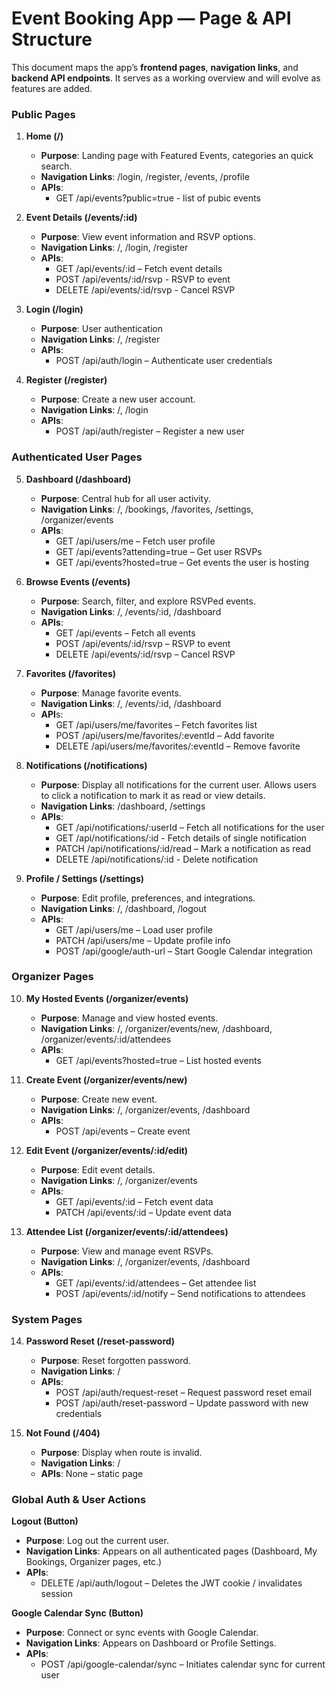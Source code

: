 # Event Booking App — Page & API Structure

This document maps the app’s **frontend pages**, **navigation links**, and **backend API endpoints**.
It serves as a working overview and will evolve as features are added.


### Public Pages

1. **Home (/)**

    - **Purpose**: Landing page with Featured Events, categories an quick search.
    - **Navigation Links**: /login, /register, /events, /profile
    - **APIs**:
        - GET /api/events?public=true - list of pubic events

2. **Event Details (/events/:id)**

	- **Purpose**: View event information and RSVP options.
	- **Navigation Links**: /, /login, /register
	- **APIs**:
	    - GET /api/events/:id – Fetch event details
        - POST /api/events/:id/rsvp - RSVP to event
        - DELETE /api/events/:id/rsvp - Cancel RSVP

3. **Login (/login)**

	- **Purpose**: User authentication
	- **Navigation Links**: /, /register
	- **APIs**:
	    - POST /api/auth/login – Authenticate user credentials

4. **Register (/register)**
	- **Purpose**: Create a new user account.
	- **Navigation Links**: /, /login
	- **APIs**:
	    - POST /api/auth/register – Register a new user


### Authenticated User Pages

5. **Dashboard (/dashboard)**
	- **Purpose**: Central hub for all user activity.
	- **Navigation Links**: /, /bookings, /favorites, /settings, /organizer/events
	- **APIs**:
	    - GET /api/users/me – Fetch user profile
	    - GET /api/events?attending=true – Get user RSVPs
	    - GET /api/events?hosted=true – Get events the user is hosting

6. **Browse Events (/events)**
	- **Purpose**: Search, filter, and explore RSVPed events.
	- **Navigation Links**: /, /events/:id, /dashboard
	- **APIs**:
	    - GET /api/events – Fetch all events
	    - POST /api/events/:id/rsvp – RSVP to event
	    - DELETE /api/events/:id/rsvp – Cancel RSVP

7. **Favorites (/favorites)**
	- **Purpose**: Manage favorite events.
	- **Navigation Links**: /, /events/:id, /dashboard
	- **API**s:
	    - GET /api/users/me/favorites – Fetch favorites list
	    - POST /api/users/me/favorites/:eventId – Add favorite
	    - DELETE /api/users/me/favorites/:eventId – Remove favorite

8. **Notifications (/notifications)**
	- **Purpose**: Display all notifications for the current user. Allows users to click a notification to mark it as read or view details.
	- **Navigation Links**: /dashboard, /settings
	- **APIs**:
	    - GET /api/notifications/:userId – Fetch all notifications for the user
        - GET /api/notifications/:id - Fetch details of single notification
	    - PATCH /api/notifications/:id/read – Mark a notification as read
        - DELETE /api/notifications/:id - Delete notification


9. **Profile / Settings (/settings)**
	- **Purpose**: Edit profile, preferences, and integrations.
	- **Navigation Links**: /, /dashboard, /logout
	- **APIs**:
	    - GET /api/users/me – Load user profile
	    - PATCH /api/users/me – Update profile info
	    - POST /api/google/auth-url – Start Google Calendar integration

### Organizer Pages

10. **My Hosted Events (/organizer/events)**
	- **Purpose**: Manage and view hosted events.
	- **Navigation Links**: /, /organizer/events/new, /dashboard, /organizer/events/:id/attendees
	- **APIs**:
	    - GET /api/events?hosted=true – List hosted events

11. **Create Event (/organizer/events/new)**
	- **Purpose**: Create new event.
	- **Navigation Links**: /, /organizer/events, /dashboard
	- **APIs**:
	    - POST /api/events – Create event

12. **Edit Event (/organizer/events/:id/edit)**
	- **Purpose**: Edit event details.
	- **Navigation Links**: /, /organizer/events
	- **APIs**:
	    - GET /api/events/:id – Fetch event data
	    - PATCH /api/events/:id – Update event data


13. **Attendee List (/organizer/events/:id/attendees)**
	- **Purpose**: View and manage event RSVPs.
	- **Navigation Links**: /, /organizer/events, /dashboard
	- **APIs**:
	    - GET /api/events/:id/attendees – Get attendee list
	    - POST /api/events/:id/notify – Send notifications to attendees


### System Pages

14. **Password Reset (/reset-password)**
	- **Purpose**: Reset forgotten password.
    - **Navigation Links**: /
	- **APIs**:
	    - POST /api/auth/request-reset – Request password reset email
	    - POST /api/auth/reset-password – Update password with new credentials

14. **Not Found (/404)**
	- **Purpose**: Display when route is invalid.
    - **Navigation Links**: /
	- **APIs**: None – static page

### Global Auth & User Actions

**Logout (Button)**
- **Purpose**: Log out the current user.
- **Navigation Links**: Appears on all authenticated pages (Dashboard, My Bookings, Organizer pages, etc.)
- **APIs**:
    - DELETE /api/auth/logout – Deletes the JWT cookie / invalidates session

**Google Calendar Sync (Button)**
- **Purpose**: Connect or sync events with Google Calendar.
- **Navigation Links**: Appears on Dashboard or Profile Settings.
- **APIs**:
    - POST /api/google-calendar/sync – Initiates calendar sync for current user